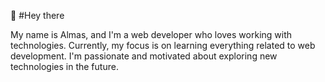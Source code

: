 👋 #Hey there

My name is Almas, and I'm a web developer who loves working with technologies. Currently, my focus is on learning everything related to web development. I'm passionate and motivated about exploring new technologies in the future.


